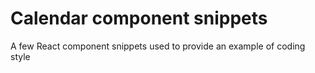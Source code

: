 # Calendar component snippets

A few React component snippets used to provide an example of coding style
